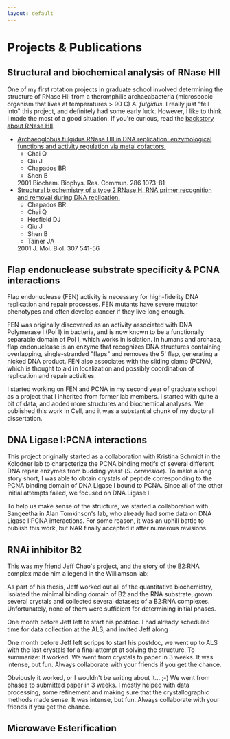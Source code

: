 ```yaml
---
layout: default
---
```


# Projects & Publications


## Structural and biochemical analysis of RNase HII

One of my first rotation projects in graduate school involved
 determining the structure of RNase HII from a theromphilic
 archaeabacteria (microscopic organism that lives at temperatures > 90
 C) *A. fulgidus*. I really just "fell into" this project, and
 definitely had some early luck.  However, I like to think I made the
 most of a good situation. If you're curious, read the
 [backstory about RNase HII][rnaseh2].

[rnaseh2]: /science/rnaseh2

<div class="pubmed">
<ul>
  <li>
    <div class="title">
      <a href="http://pubmed.gov/11527410">Archaeoglobus fulgidus RNase HII in DNA replication: enzymological functions and activity regulation via metal cofactors.</a>
    </div>
    <ul class="authors">
      <li class="name first">Chai Q</li>
      <li class="name">Qiu J</li>
      <li class="name me">Chapados BR</li>
      <li class="name">Shen B</li>
    </ul>
    <div class="publication">
      <span class="year">2001</span>
      <span class="journal">Biochem. Biophys. Res. Commun.</span>
      <span class="volume">286</span>
      <span class="pages">1073-81</span>
    </div>
  </li>
  <li>
    <div class="title">
      <a href="http://pubmed.gov/11254381">Structural biochemistry of a type 2 RNase H: RNA primer recognition and removal during DNA replication.</a>
    </div>
    <ul class="authors">
      <li class="name first me">Chapados BR</li>
      <li class="name">Chai Q</li>
      <li class="name">Hosfield DJ</li>
      <li class="name">Qiu J</li>
      <li class="name">Shen B</li>
      <li class="name">Tainer JA</li>
    </ul>
    <div class="publication">
      <span class="year">2001</span>
      <span class="journal">J. Mol. Biol.</span>
      <span class="volume">307</span>
      <span class="pages">541-56</span>
    </div>
  </li>
</ul>
</div>

## Flap endonuclease substrate specificity & PCNA interactions

Flap endonuclease (FEN) activity is necessary for high-fidelity
DNA replication and repair processes.
FEN mutants have severe mutator phenotypes and often develop cancer
if they live long enough.

FEN was originally discovered as an activity associated with
DNA Polymerase I (Pol I) in bacteria, and is now known to be
a functionally separable domain of Pol I, which works in isolation.
In humans and archaea,
flap endonuclease is an enzyme that recognizes DNA structures
containing overlapping, single-stranded "flaps" and removes the 5'
flap, generating a nicked DNA product. FEN also associates with the
sliding clamp (PCNA), which is thought to aid in localization and
possibly coordination of replication and repair activities.

I started working on FEN and PCNA in my second year of graduate school
as a project that I inherited from former lab members. I started
with quite a bit of data, and added more structures and biochemical
analyses. We published this work in Cell, and it was a substantial
chunk of my doctoral dissertation.


<div class="pubmed">
  <ul>

  </ul>
</div>

## DNA Ligase I:PCNA interactions

This project originally started as a collaboration with
Kristina Schmidt in the Kolodner lab to characterize
the PCNA binding motifs of several different DNA repair enzymes
from budding yeast (_S. cerevisiae_).  To make a long story short,
I was able to obtain crystals of peptide corresponding to the
PCNA binding domain of DNA Ligase I bound to PCNA. Since all
of the other initial attempts failed, we focused on DNA Ligase I.

To help us make sense of the structure, we
started a collaboration with Sangeetha in
Alan Tomkinson's lab, who already had some data on DNA Ligase I:PCNA
interactions.  For some reason, it was an uphill battle to publish
this work, but NAR finally accepted it after numerous revisions.

## RNAi inhibitor B2

This was my friend Jeff Chao's project, and the story of the B2:RNA
complex made him a legend in the Williamson lab:

As part of his thesis, Jeff worked out all of the quantitative biochemistry,
isolated the minimal binding domain of B2 and the RNA substrate, grown several
crystals and collected several datasets of a B2:RNA complexes.
Unfortunately, 
none of them were sufficient for determining initial phases.

One month before Jeff left to start his postdoc.
I had already scheduled time for data collection at the ALS, and
invited Jeff along

One month before Jeff left scripps to start his postdoc, we
went up to ALS with the last crystals for a final attempt at
solving the structure.  To summarize:
It worked. We went from crystals to paper in 3
weeks. It was intense, but fun.  Always collaborate with your friends
if you get the chance.


  Obviously it worked, or I wouldn't be writing
about it... ;-) We went from phases to submitted paper in 3 weeks.
I mostly helped with data processing, some refinement and making sure
that the crystallographic methods made sense.  It was intense, but
fun. Always collaborate with your friends if you get the chance.

## Microwave Esterification


 

